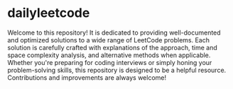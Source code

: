 # dailyleetcode

Welcome to this repository! It is dedicated to providing well-documented and optimized solutions to a wide range of LeetCode problems. Each solution is carefully crafted with explanations of the approach, time and space complexity analysis, and alternative methods when applicable. Whether you're preparing for coding interviews or simply honing your problem-solving skills, this repository is designed to be a helpful resource. Contributions and improvements are always welcome!

